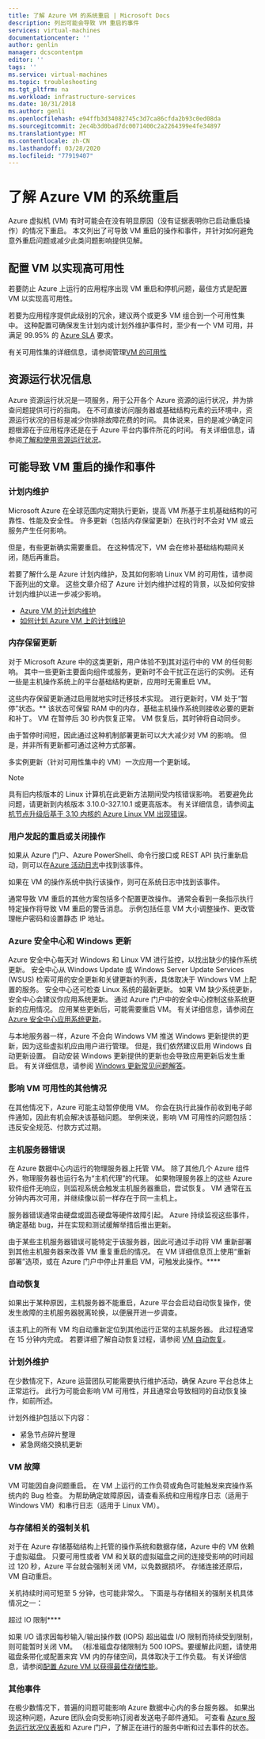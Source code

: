 ```yaml
---
title: 了解 Azure VM 的系统重启 | Microsoft Docs
description: 列出可能会导致 VM 重启的事件
services: virtual-machines
documentationcenter: ''
author: genlin
manager: dcscontentpm
editor: ''
tags: ''
ms.service: virtual-machines
ms.topic: troubleshooting
ms.tgt_pltfrm: na
ms.workload: infrastructure-services
ms.date: 10/31/2018
ms.author: genli
ms.openlocfilehash: e94ffb3d34082745c3d7ca86cfda2b93c0ed08da
ms.sourcegitcommit: 2ec4b3d0bad7dc0071400c2a2264399e4fe34897
ms.translationtype: MT
ms.contentlocale: zh-CN
ms.lasthandoff: 03/28/2020
ms.locfileid: "77919407"
---
```

# <a name="understand-a-system-reboot-for-azure-vm"></a>了解 Azure VM 的系统重启

Azure 虚拟机 (VM) 有时可能会在没有明显原因（没有证据表明你已启动重启操作）的情况下重启。 本文列出了可导致 VM 重启的操作和事件，并针对如何避免意外重启问题或减少此类问题影响提供见解。

## <a name="configure-the-vms-for-high-availability"></a>配置 VM 以实现高可用性

若要防止 Azure 上运行的应用程序出现 VM 重启和停机问题，最佳方式是配置 VM 以实现高可用性。

若要为应用程序提供此级别的冗余，建议两个或更多 VM 组合到一个可用性集中。 这种配置可确保发生计划内或计划外维护事件时，至少有一个 VM 可用，并满足 99.95% 的 [Azure SLA](https://azure.microsoft.com/support/legal/sla/virtual-machines/v1_5/) 要求。

有关可用性集的详细信息，请参阅管理[VM 的可用性](../windows/manage-availability.md)

## <a name="resource-health-information"></a>资源运行状况信息

Azure 资源运行状况是一项服务，用于公开各个 Azure 资源的运行状况，并为排查问题提供可行的指南。 在不可直接访问服务器或基础结构元素的云环境中，资源运行状况的目标是减少你排除故障花费的时间。 具体说来，目的是减少确定问题根源在于应用程序还是在于 Azure 平台内事件所花的时间。 有关详细信息，请参阅[了解和使用资源运行状况](../../resource-health/resource-health-overview.md)。

## <a name="actions-and-events-that-can-cause-the-vm-to-reboot"></a>可能导致 VM 重启的操作和事件

### <a name="planned-maintenance"></a>计划内维护

Microsoft Azure 在全球范围内定期执行更新，提高 VM 所基于主机基础结构的可靠性、性能及安全性。 许多更新（包括内存保留更新）在执行时不会对 VM 或云服务产生任何影响。

但是，有些更新确实需要重启。 在这种情况下，VM 会在修补基础结构期间关闭，随后再重启。

若要了解什么是 Azure 计划内维护，及其如何影响 Linux VM 的可用性，请参阅下面列出的文章。 这些文章介绍了 Azure 计划内维护过程的背景，以及如何安排计划内维护以进一步减少影响。

- [Azure VM 的计划内维护](../windows/planned-maintenance.md)
- [如何计划 Azure VM 上的计划维护](../windows/classic/planned-maintenance-schedule.md)

### <a name="memory-preserving-updates"></a>内存保留更新

对于 Microsoft Azure 中的这类更新，用户体验不到其对运行中的 VM 的任何影响。 其中一些更新主要面向组件或服务，更新时不会干扰正在运行的实例。 还有一些是主机操作系统上的平台基础结构更新，应用时无需重启 VM。

这些内存保留更新通过启用就地实时迁移技术实现。 进行更新时，VM 处于“暂停”状态。** 该状态可保留 RAM 中的内存，基础主机操作系统则接收必要的更新和补丁。 VM 在暂停后 30 秒内恢复正常。 VM 恢复后，其时钟将自动同步。

由于暂停时间短，因此通过这种机制部署更新可以大大减少对 VM 的影响。 但是，并非所有更新都可通过这种方式部署。 

多实例更新（针对可用性集中的 VM）一次应用一个更新域。

> [!NOTE]
> 具有旧内核版本的 Linux 计算机在此更新方法期间受内核错误影响。 若要避免此问题，请更新到内核版本 3.10.0-327.10.1 或更高版本。 有关详细信息，请参阅[主机节点升级后基于 3.10 内核的 Azure Linux VM 出现错误](https://support.microsoft.com/help/3212236)。

### <a name="user-initiated-reboot-or-shutdown-actions"></a>用户发起的重启或关闭操作

如果从 Azure 门户、Azure PowerShell、命令行接口或 REST API 执行重新启动，则可以在[Azure 活动日志](../../azure-monitor/platform/platform-logs-overview.md)中找到该事件。

如果在 VM 的操作系统中执行该操作，则可在系统日志中找到该事件。

通常导致 VM 重启的其他方案包括多个配置更改操作。 通常会看到一条指示执行特定操作将导致 VM 重启的警告消息。 示例包括任意 VM 大小调整操作、更改管理帐户密码和设置静态 IP 地址。

### <a name="azure-security-center-and-windows-update"></a>Azure 安全中心和 Windows 更新

Azure 安全中心每天对 Windows 和 Linux VM 进行监控，以找出缺少的操作系统更新。 安全中心从 Windows Update 或 Windows Server Update Services (WSUS) 检索可用的安全更新和关键更新的列表，具体取决于 Windows VM 上配置的服务。 安全中心还可检查 Linux 系统的最新更新。 如果 VM 缺少系统更新，安全中心会建议你应用系统更新。 通过 Azure 门户中的安全中心控制这些系统更新的应用情况。 应用某些更新后，可能需要重启 VM。 有关详细信息，请参阅[在 Azure 安全中心应用系统更新](../../security-center/security-center-apply-system-updates.md)。

与本地服务器一样，Azure 不会向 Windows VM 推送 Windows 更新提供的更新，因为这些虚拟机应由用户进行管理。 但是，我们依然建议启用 Windows 自动更新设置。 自动安装 Windows 更新提供的更新也会导致应用更新后发生重启。 有关详细信息，请参阅 [Windows 更新常见问题解答](https://support.microsoft.com/help/12373/windows-update-faq)。

### <a name="other-situations-affecting-the-availability-of-your-vm"></a>影响 VM 可用性的其他情况

在其他情况下，Azure 可能主动暂停使用 VM。 你会在执行此操作前收到电子邮件通知，因此有机会解决该基础问题。 举例来说，影响 VM 可用性的问题包括：违反安全规范、付款方式过期。

### <a name="host-server-faults"></a>主机服务器错误

在 Azure 数据中心内运行的物理服务器上托管 VM。 除了其他几个 Azure 组件外，物理服务器也运行名为“主机代理”的代理。 如果物理服务器上的这些 Azure 软件组件无响应，则监视系统会触发主机服务器重启，尝试恢复。 VM 通常在五分钟内再次可用，并继续像以前一样存在于同一主机上。

服务器错误通常由硬盘或固态硬盘等硬件故障引起。 Azure 持续监视这些事件，确定基础 bug，并在实现和测试缓解举措后推出更新。

由于某些主机服务器错误可能特定于该服务器，因此可通过手动将 VM 重新部署到其他主机服务器来改善 VM 重复重启的情况。 在 VM 详细信息页上使用“重新部署”选项，或在 Azure 门户中停止并重启 VM，可触发此操作。****

### <a name="auto-recovery"></a>自动恢复

如果出于某种原因，主机服务器不能重启，Azure 平台会启动自动恢复操作，使发生故障的主机服务器脱离轮换，以便展开进一步调查。 

该主机上的所有 VM 均自动重新定位到其他运行正常的主机服务器。 此过程通常在 15 分钟内完成。 若要详细了解自动恢复过程，请参阅 [VM 自动恢复](https://azure.microsoft.com/blog/service-healing-auto-recovery-of-virtual-machines)。

### <a name="unplanned-maintenance"></a>计划外维护

在少数情况下，Azure 运营团队可能需要执行维护活动，确保 Azure 平台总体上正常运行。 此行为可能会影响 VM 可用性，并且通常会导致相同的自动恢复操作，如前所述。  

计划外维护包括以下内容：

- 紧急节点碎片整理
- 紧急网络交换机更新

### <a name="vm-crashes"></a>VM 故障

VM 可能因自身问题重启。 在 VM 上运行的工作负荷或角色可能触发来宾操作系统内的 Bug 检查。 为帮助确定故障原因，请查看系统和应用程序日志（适用于 Windows VM）和串行日志（适用于 Linux VM）。

### <a name="storage-related-forced-shutdowns"></a>与存储相关的强制关机

对于在 Azure 存储基础结构上托管的操作系统和数据存储，Azure 中的 VM 依赖于虚拟磁盘。 只要可用性或者 VM 和关联的虚拟磁盘之间的连接受影响的时间超过 120 秒，Azure 平台就会强制关闭 VM，以免数据损坏。 存储连接还原后，VM 自动重启。 

关机持续时间可短至 5 分钟，也可能非常久。 下面是与存储相关的强制关机具体情况之一： 

超过 IO 限制****

如果 I/O 请求因每秒输入/输出操作数 (IOPS) 超出磁盘 I/O 限制而持续受到限制，则可能暂时关闭 VM。 （标准磁盘存储限制为 500 IOPS。要缓解此问题，请使用磁盘条带化或配置来宾 VM 内的存储空间，具体取决于工作负载。 有关详细信息，请参阅[配置 Azure VM 以获得最佳存储性能](https://blogs.msdn.com/b/mast/archive/2014/10/14/configuring-azure-virtual-machines-for-optimal-storage-performance.aspx)。

### <a name="other-incidents"></a>其他事件

在极少数情况下，普遍的问题可能影响 Azure 数据中心内的多台服务器。 如果出现这种问题，Azure 团队会向受影响订阅者发送电子邮件通知。 可查看 [Azure 服务运行状况仪表板](https://azure.microsoft.com/status/)和 Azure 门户，了解正在进行的服务中断和过去事件的状态。
